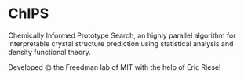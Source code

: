 # ChIPS 

Chemically Informed Prototype Search, an highly parallel algorithm for interpretable crystal structure prediction using statistical analysis and density functional theory. 

Developed @ the Freedman lab of MIT with the help of Eric Riesel
